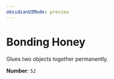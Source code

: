 ```yaml
---
obsidianUIMode: preview
---
```

# Bonding Honey

Glues two objects together permanently.

**Number**: `52`